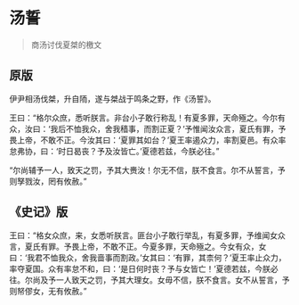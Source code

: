 # 汤誓

> 商汤讨伐夏桀的檄文

## 原版

伊尹相汤伐桀，升自陑，遂与桀战于鸣条之野，作《汤誓》。

王曰：“格尔众庶，悉听朕言。非台小子敢行称乱！有夏多罪，天命殛之。今尔有众，汝曰：‘我后不恤我众，舍我穑事，而割正夏？’予惟闻汝众言，夏氏有罪，予畏上帝，不敢不正。今汝其曰：‘夏罪其如台？’夏王率遏众力，率割夏邑。有众率怠弗协，曰：‘时日曷丧？予及汝皆亡。’夏德若兹，今朕必往。”

“尔尚辅予一人，致天之罚，予其大赉汝！尔无不信，朕不食言。尔不从誓言，予则孥戮汝，罔有攸赦。”

## 《史记》版

王曰：“格女众庶，来，女悉听朕言。匪台小子敢行举乱，有夏多罪，予维闻女众言，夏氏有罪。予畏上帝，不敢不正。今夏多罪，天命殛之。今女有众，女曰：‘我君不恤我众，舍我啬事而割政。’女其曰：‘有罪，其柰何？’夏王率止众力，率夺夏国。众有率怠不和，曰：‘是日何时丧？予与女皆亡！’夏德若兹，今朕必往。尔尚及予一人致天之罚，予其大理女。女毋不信，朕不食言。女不从誓言，予则帑僇女，无有攸赦。”